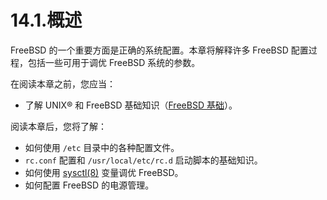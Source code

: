 # 14.1.概述

FreeBSD 的一个重要方面是正确的系统配置。本章将解释许多 FreeBSD 配置过程，包括一些可用于调优 FreeBSD 系统的参数。

在阅读本章之前，您应当：

* 了解 UNIX® 和 FreeBSD 基础知识（[FreeBSD 基础](https://docs.freebsd.org/en/books/handbook/basics/#basics)）。

阅读本章后，您将了解：

* 如何使用 `/etc` 目录中的各种配置文件。
* `rc.conf` 配置和 `/usr/local/etc/rc.d` 启动脚本的基础知识。
* 如何使用 [sysctl(8)](https://man.freebsd.org/cgi/man.cgi?query=sysctl&sektion=8&format=html) 变量调优 FreeBSD。
* 如何配置 FreeBSD 的电源管理。
